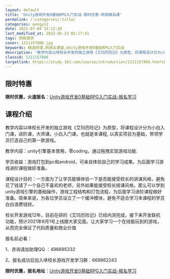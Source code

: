 ```yaml
---
layout: default
title: 'Unity游戏开发0基础RPG入门实战-限时优惠-网易精品课'
permalink: /:categories/:title/
categories: wangyi2
date: 2021-07-04 15:12:20
last_modified_at: 2022-05-23 02:17:41
tags: 网易提供
cover: 1211157806.jpg
keywords: 精选网课,网易云课堂,Unity游戏开发0基础RPG入门实战
description: '教学内容以哆校长开发的独立游戏《艾玛历险记》为原型，将课程设计分为小白入门课，进阶课，大师课。小白入门课，也就是本课程,'
classid: 1211157806
targetlink: https://study.163.com/course/introduction/1211157806.htm?share=1&shareId=1025206652&utm_campaign=share&utm_medium=iphoneShare&utm_source=&utm_u=1025206652
---
```


## 限时特惠

**限时优惠，火速报名**：[Unity游戏开发0基础RPG入门实战-报名学习](https://study.163.com/course/introduction/1211157806.htm?share=1&shareId=1025206652&utm_campaign=share&utm_medium=iphoneShare&utm_source=&utm_u=1025206652)

## 课程介绍

教学内容以哆校长开发的独立游戏《艾玛历险记》为原型，将课程设计分为小白入门课，进阶课，大师课。小白入门课，也就是本课程, 以真实项目为基础，带领学员打造自己的第一款游戏。

教学内容：unity引擎基本使用，零coding，通过拖拽实现游戏功能.

学员收益：游戏打包到pc和android，可亲自体验自己的学习成果。为后面学习游戏进阶课程做好准备。



课程设计目的：一方面为了让学员能够体验一下是否能接受校长的讲课风格，避免花了钱请了一个自己不喜欢的老师，另外如果能接受校长授课风格，那么可以学到unity游戏引擎的基础操作，游戏工程结构和打包流程，为后面学习进阶课程做好准备。简单来说，为各位学员设立了一个缓冲模块，避免不适合学习本课程的学员白白浪费钱财。

校长开发游戏12年，目前在研的《艾玛历险记》已经内测完成，接下来开发联机功能，预计2021年6月1号上线跟大家见面。让大家学习一个在线能玩到的游戏，从而完全保证了代码质量和商业价值



报名前必看：

1、咨询请加助理QQ ：496695332

2、报名成功后加入哆校长游戏开发学习群：669862243

**限时优惠，报名地址**：[Unity游戏开发0基础RPG入门实战-报名学习](https://study.163.com/course/introduction/1211157806.htm?share=1&shareId=1025206652&utm_campaign=share&utm_medium=iphoneShare&utm_source=&utm_u=1025206652)

